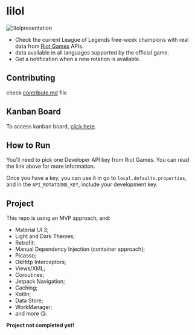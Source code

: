 # lilol

![lilolpresentation](https://github.com/machado001/lilol/assets/101916850/dcc5245b-05d8-4ce5-872e-cdbc308fc39e)




- Check the current League of Legends free-week champions with real data from [Riot Games](https://developer.riotgames.com/docs/portal) APIs.
- data available in all languages supported by the official game.
- Get a notification when a new rotation is available.

## Contributing
check [contribute.md](https://github.com/machado001/lilol/blob/main/contribute.md) file
## Kanban Board
 To access kanban board, [click here](https://github.com/users/machado001/projects/3/views/1).
## How to Run
You'll need to pick one Developer API key from Riot Games. You can read the link above for more information.

Once you have a key, you can use it in go to `local.defaults.properties`, and in the `API_ROTATIONS_KEY`, include your development key.

## Project
 This repo is using an MVP approach, and:

- Material UI 3;
- Light and Dark Themes;
- Retrofit;
- Manual Dependency Injection (container approach);
- Picasso;
- OkHttp Interceptors;
- Views/XML;
- Coroutines;
- Jetpack Navigation;
- Caching;
- Kotlin;
- Data Store;
- WorkManager;
- and more 😘.

**Project not completed yet!**
